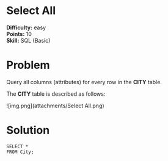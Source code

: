 # Select All

**Difficulty:** easy
</br>**Points:** 10
</br>**Skill:** SQL (Basic)

# Problem
Query all columns (attributes) for every row in the **CITY** table.

The **CITY** table is described as follows: 

![img.png](attachments/Select All.png)

# Solution
````mysql
SELECT *
FROM City;
````